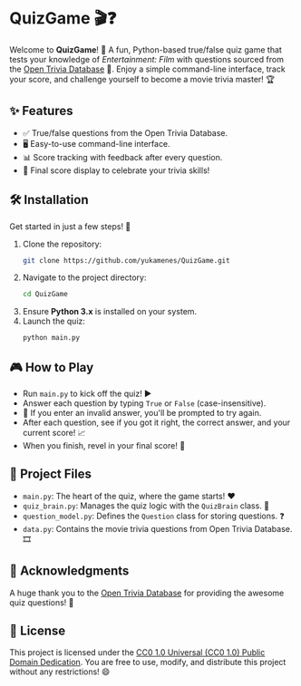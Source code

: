# QuizGame 🎬❓

Welcome to **QuizGame**! 🚀 A fun, Python-based true/false quiz game that tests your knowledge of *Entertainment: Film* with questions sourced from the [Open Trivia Database](https://opentdb.com/) 🎥. Enjoy a simple command-line interface, track your score, and challenge yourself to become a movie trivia master! 🏆

## ✨ Features
- ✅ True/false questions from the Open Trivia Database.
- 🖥️ Easy-to-use command-line interface.
- 📊 Score tracking with feedback after every question.
- 🎉 Final score display to celebrate your trivia skills!

## 🛠️ Installation
Get started in just a few steps! 🐍

1. Clone the repository:
   ```bash
   git clone https://github.com/yukamenes/QuizGame.git
   ```
2. Navigate to the project directory:
   ```bash
   cd QuizGame
   ```
3. Ensure **Python 3.x** is installed on your system.
4. Launch the quiz:
   ```bash
   python main.py
   ```

## 🎮 How to Play
- Run `main.py` to kick off the quiz! ▶️
- Answer each question by typing `True` or `False` (case-insensitive).
- 😬 If you enter an invalid answer, you'll be prompted to try again.
- After each question, see if you got it right, the correct answer, and your current score! 📈
- When you finish, revel in your final score! 🎊

## 📂 Project Files
- `main.py`: The heart of the quiz, where the game starts! ❤️
- `quiz_brain.py`: Manages the quiz logic with the `QuizBrain` class. 🧠
- `question_model.py`: Defines the `Question` class for storing questions. ❓
- `data.py`: Contains the movie trivia questions from Open Trivia Database. 🎞️

## 🙌 Acknowledgments
A huge thank you to the [Open Trivia Database](https://opentdb.com/) for providing the awesome quiz questions! 🙏

## 📜 License
This project is licensed under the [CC0 1.0 Universal (CC0 1.0) Public Domain Dedication](https://creativecommons.org/publicdomain/zero/1.0/). You are free to use, modify, and distribute this project without any restrictions! 😄
